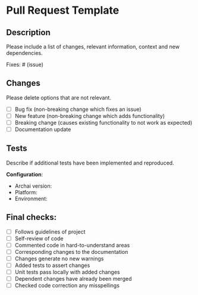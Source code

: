 # Pull Request Template

## Description

Please include a list of changes, relevant information, context and new dependencies.

Fixes: # (issue)

## Changes

Please delete options that are not relevant.

- [ ] Bug fix (non-breaking change which fixes an issue)
- [ ] New feature (non-breaking change which adds functionality)
- [ ] Breaking change (causes existing functionality to not work as expected)
- [ ] Documentation update

## Tests

Describe if additional tests have been implemented and reproduced.

**Configuration**:
* Archai version:
* Platform:
* Environment:

## Final checks:

- [ ] Follows guidelines of project
- [ ] Self-review of code
- [ ] Commented code in hard-to-understand areas
- [ ] Corresponding changes to the documentation
- [ ] Changes generate no new warnings
- [ ] Added tests to assert changes
- [ ] Unit tests pass locally with added changes
- [ ] Dependent changes have already been merged
- [ ] Checked code correction any misspellings